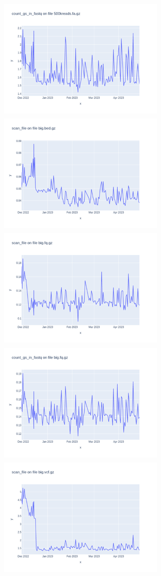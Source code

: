 ![](results/count_gs_in_fastq-500kreads.fa.gz.png)

![](results/scan_file-big.bed.gz.png)

![](results/scan_file-big.fq.gz.png)

![](results/count_gs_in_fastq-big.fq.gz.png)

![](results/scan_file-big.vcf.gz.png)

